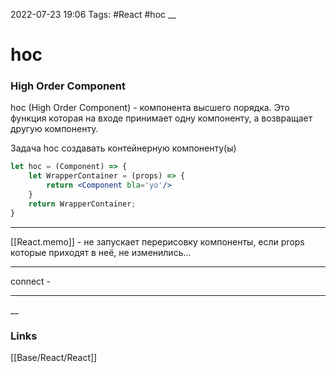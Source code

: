 2022-07-23 19:06
Tags: #React #hoc
__
# hoc
### High Order Component
hoc (High Order Component) - компонента высшего порядка.
Это функция которая на входе принимает одну компоненту, а возвращает другую компоненту.

Задача hoc создавать контейнерную компоненту(ы)
```jsx
let hoc = (Component) => {
	let WrapperContainer = (props) => {
		return <Component bla='yo'/>
	}
	return WrapperContainer;
}
```
---
[[React.memo]] - не запускает перерисовку компоненты, если props которые приходят в неё, не изменились...

---
connect - 

---
__
### Links
[[Base/React/React]]